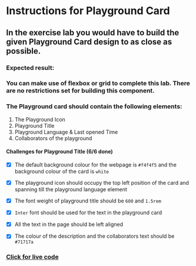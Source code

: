 # Instructions for Playground Card

## In the exercise lab you would have to build the given Playground Card design to as close as possible.

### Expected result: 

### You can make use of flexbox or grid to complete this lab. There are no restrictions set for building this component.

### The Playground card should contain the following elements:

1. The Playground Icon
2. Playground Title
3. Playground Language & Last opened Time
4. Collaborators of the playground

#### Challenges for Playground Title (6/6 done)

- [x] The default background colour for the webpage is `#f4f4f5` and the background colour of the card is `white`
  
- [x] The playground icon should occupy the top left position of the card and spanning till the playground language element 
  
- [x] The font weight of playground title should be `600` and `1.5rem` 
  
- [x] `Inter` font should be used for the text in the playground card
  
- [x] All the text in the page should be left aligned
  
- [x] The colour of the description and the collaborators text should be `#71717a`

### [Click for live code]()